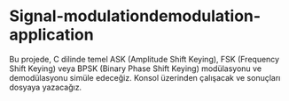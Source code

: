 # Signal-modulationdemodulation-application
Bu projede, C dilinde temel ASK (Amplitude Shift Keying), FSK (Frequency Shift Keying) veya BPSK (Binary Phase Shift Keying) modülasyonu ve demodülasyonu simüle edeceğiz. Konsol üzerinden çalışacak ve sonuçları dosyaya yazacağız.
